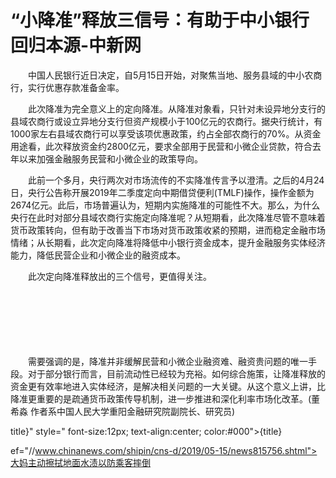 # “小降准”释放三信号：有助于中小银行回归本源-中新网

　　中国人民银行近日决定，自5月15日开始，对聚焦当地、服务县域的中小农商行，实行优惠存款准备金率。

　　此次降准为完全意义上的定向降准。从降准对象看，只针对未设异地分支行的县域农商行或设立异地分支行但资产规模小于100亿元的农商行。据央行统计，有1000家左右县域农商行可以享受该项优惠政策，约占全部农商行的70%。从资金用途看，此次释放资金约2800亿元，要求全部用于民营和小微企业贷款，符合去年以来加强金融服务民营和小微企业的政策导向。

　　此前一个多月，央行两次对市场流传的不实降准传言予以澄清。之后的4月24日，央行公告称开展2019年二季度定向中期借贷便利(TMLF)操作，操作金额为2674亿元。此后，市场普遍认为，短期内实施降准的可能性不大。那么，为什么央行在此时对部分县域农商行实施定向降准呢？从短期看，此次降准尽管不意味着货币政策转向，但有助于改善当下市场对货币政策收紧的预期，进而稳定金融市场情绪；从长期看，此次定向降准将降低中小银行资金成本，提升金融服务实体经济能力，降低民营企业和小微企业的融资成本。

　　此次定向降准释放出的三个信号，更值得关注。

　　

　　

　　

　　需要强调的是，降准并非缓解民营和小微企业融资难、融资贵问题的唯一手段。对于部分银行而言，目前流动性已经较为充裕。如何综合施策，让降准释放的资金更有效率地进入实体经济，是解决相关问题的一大关键。从这个意义上讲，比降准更重要的是疏通货币政策传导机制，进一步推进和深化利率市场化改革。(董希淼 作者系中国人民大学重阳金融研究院副院长、研究员)

title}" style=" font-size:12px; text-align:center; color:#000">{title}

ef="//www.chinanews.com/shipin/cns-d/2019/05-15/news815756.shtml">大妈主动擦拭地面水渍以防乘客摔倒
